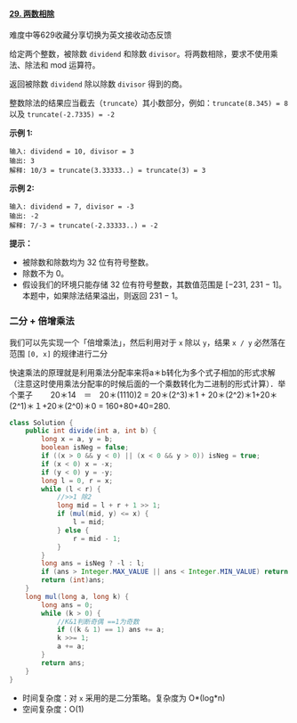 #### [29. 两数相除](https://leetcode-cn.com/problems/divide-two-integers/)

难度中等629收藏分享切换为英文接收动态反馈

给定两个整数，被除数 `dividend` 和除数 `divisor`。将两数相除，要求不使用乘法、除法和 mod 运算符。

返回被除数 `dividend` 除以除数 `divisor` 得到的商。

整数除法的结果应当截去（`truncate`）其小数部分，例如：`truncate(8.345) = 8` 以及 `truncate(-2.7335) = -2`

 

**示例 1:**

```
输入: dividend = 10, divisor = 3
输出: 3
解释: 10/3 = truncate(3.33333..) = truncate(3) = 3
```

**示例 2:**

```
输入: dividend = 7, divisor = -3
输出: -2
解释: 7/-3 = truncate(-2.33333..) = -2
```

 

**提示：**

- 被除数和除数均为 32 位有符号整数。
- 除数不为 0。
- 假设我们的环境只能存储 32 位有符号整数，其数值范围是 [−231, 231 − 1]。本题中，如果除法结果溢出，则返回 231 − 1。

### 二分 + 倍增乘法

我们可以先实现一个「倍增乘法」，然后利用对于 `x` 除以 `y`，结果 `x / y` 必然落在范围 `[0, x]` 的规律进行二分

快速乘法的原理就是利用乘法分配率来将a＊b转化为多个式子相加的形式求解（注意这时使用乘法分配率的时候后面的一个乘数转化为二进制的形式计算）．举个栗子
　　20＊14　＝　20＊(1110)2 = 20＊(2^3)＊1 + 20＊(2^2)＊1+20＊(2^1)＊１+20＊(2^0)＊0 = 160+80+40=280.

```java
class Solution {
    public int divide(int a, int b) {
        long x = a, y = b;
        boolean isNeg = false;
        if ((x > 0 && y < 0) || (x < 0 && y > 0)) isNeg = true;
        if (x < 0) x = -x;
        if (y < 0) y = -y;
        long l = 0, r = x;
        while (l < r) {
            //>>1 除2
            long mid = l + r + 1 >> 1;
            if (mul(mid, y) <= x) {
                l = mid;
            } else {
                r = mid - 1;
            }
        }
        long ans = isNeg ? -l : l;
        if (ans > Integer.MAX_VALUE || ans < Integer.MIN_VALUE) return Integer.MAX_VALUE;
        return (int)ans;
    }
    long mul(long a, long k) {
        long ans = 0;
        while (k > 0) {
            //K&1判断奇偶 ==1为奇数
            if ((k & 1) == 1) ans += a;
            k >>= 1;
            a += a;
        }
        return ans;
    }
}
```

- 时间复杂度：对 `x` 采用的是二分策略。复杂度为 O*(log*n)
- 空间复杂度：O(1)